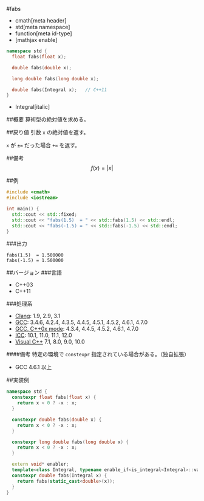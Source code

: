 #fabs
* cmath[meta header]
* std[meta namespace]
* function[meta id-type]
* [mathjax enable]

```cpp
namespace std {
  float fabs(float x);

  double fabs(double x);

  long double fabs(long double x);

  double fabs(Integral x);   // C++11
}
```
* Integral[italic]

##概要
算術型の絶対値を求める。


##戻り値
引数 `x` の絶対値を返す。

`x` が `±∞` だった場合 `+∞` を返す。


##備考
$$ f(x) = | x | $$


##例
```cpp
#include <cmath>
#include <iostream>

int main() {
  std::cout << std::fixed;
  std::cout << "fabs(1.5)  = " << std::fabs(1.5) << std::endl;
  std::cout << "fabs(-1.5) = " << std::fabs(-1.5) << std::endl;
}
```

###出力
```
fabs(1.5)  = 1.500000
fabs(-1.5) = 1.500000
```

##バージョン
###言語
- C++03
- C++11

###処理系
- [Clang](/implementation.md#clang): 1.9, 2.9, 3.1
- [GCC](/implementation.md#gcc): 3.4.6, 4.2.4, 4.3.5, 4.4.5, 4.5.1, 4.5.2, 4.6.1, 4.7.0
- [GCC, C++0x mode](/implementation.md#gcc): 4.3.4, 4.4.5, 4.5.2, 4.6.1, 4.7.0
- [ICC](/implementation.md#icc): 10.1, 11.0, 11.1, 12.0
- [Visual C++](/implementation.md#visual_cpp) 7.1, 8.0, 9.0, 10.0

####備考
特定の環境で `constexpr` 指定されている場合がある。（独自拡張）

- GCC 4.6.1 以上


##実装例
```cpp
namespace std {
  constexpr float fabs(float x) {
    return x < 0 ? -x : x;
  }

  constexpr double fabs(double x) {
    return x < 0 ? -x : x;
  }

  constexpr long double fabs(long double x) {
    return x < 0 ? -x : x;
  }

  extern void* enabler;
  template<class Integral, typename enable_if<is_integral<Integral>::value>::type*& = enabler>
  constexpr double fabs(Integral x) {
    return fabs(static_cast<double>(x));
  }
}
```
